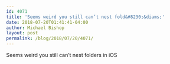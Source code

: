 ```yaml
---
id: 4071
title: 'Seems weird you still can’t nest fold&#8230;&diams;'
date: 2018-07-20T01:41:41-04:00
author: Michael Bishop
layout: post
permalink: /blog/2018/07/20/4071/
---
```

Seems weird you still can’t nest folders in iOS